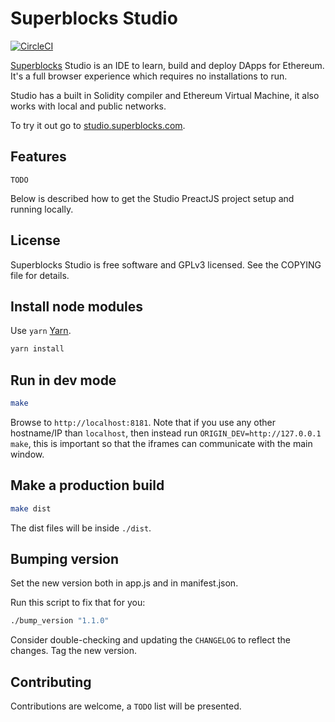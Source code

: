 # Superblocks Studio

[![CircleCI](https://circleci.com/gh/SuperblocksHQ/studio.svg?style=shield&circle-token=c798fc7a66f88cff97b4d77e4082752568b33195)](https://circleci.com/gh/SuperblocksHQ/studio)

[Superblocks](https://superblocks.com) Studio is an IDE to learn, build and deploy DApps for Ethereum. It's a full browser experience which requires no installations to run.

Studio has a built in Solidity compiler and Ethereum Virtual Machine, it also works with local and public networks.

To try it out go to [studio.superblocks.com](https://studio.superblocks.com).

## Features
`TODO`

Below is described how to get the Studio PreactJS project setup and running locally.

## License
Superblocks Studio is free software and GPLv3 licensed. See the COPYING file for details.

## Install node modules
Use `yarn` [Yarn](yarnpkg.com/).
```sh
yarn install
```

## Run in dev mode
```sh
make
```

Browse to `http://localhost:8181`. Note that if you use any other hostname/IP than `localhost`, then instead run `ORIGIN_DEV=http://127.0.0.1 make`, this is important so that the iframes can communicate with the main window.

## Make a production build
```sh
make dist
```

The dist files will be inside `./dist`.

## Bumping version
Set the new version both in app.js and in manifest.json.

Run this script to fix that for you:

```sh
./bump_version "1.1.0"
```

Consider double-checking and updating the `CHANGELOG` to reflect the changes. Tag the new version.

## Contributing
Contributions are welcome, a `TODO` list will be presented.
